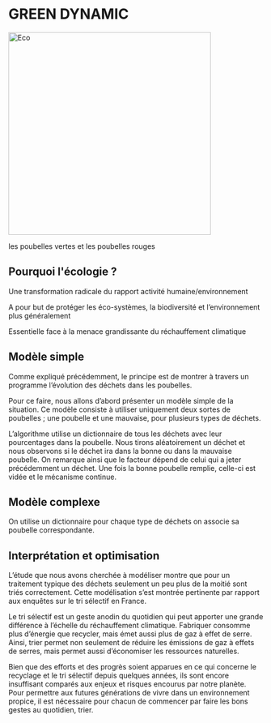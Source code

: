 # GREEN DYNAMIC


<img src = "https://mgv.coop/wp-content/uploads/2016/02/ecologique-MGV.png" alt = "Eco" title = "Ecologie" width = "400" height = "400" >


 



les poubelles vertes et les poubelles rouges 

## Pourquoi l'écologie ? 

Une transformation radicale du rapport activité
humaine/environnement

A pour but de protéger les éco-systèmes, la
biodiversité et l’environnement plus
généralement

Essentielle face à la menace grandissante du
réchauffement climatique



## Modèle simple

Comme expliqué précédemment, le principe est de montrer à travers un programme l’évolution des déchets dans les poubelles. 

Pour ce faire, nous allons d’abord présenter un modèle simple de la situation. 
Ce modèle consiste à utiliser uniquement deux sortes de poubelles ; une poubelle et une mauvaise, pour plusieurs types de déchets. 

L’algorithme utilise un dictionnaire de tous les déchets avec leur pourcentages dans la poubelle. 
Nous tirons aléatoirement un déchet et nous observons si le déchet ira dans la bonne ou dans la mauvaise poubelle. 
On remarque ainsi que le facteur dépend de celui qui a jeter précédemment un déchet.
Une fois la bonne poubelle remplie, celle-ci est vidée et le mécanisme continue. 



## Modèle complexe 

On utilise un dictionnaire pour chaque type de déchets on associe sa poubelle correspondante.


## Interprétation et optimisation

L’étude que nous avons cherchée à modéliser montre que pour un traitement typique des déchets seulement un peu plus de la moitié sont  triés correctement. Cette modélisation s’est montrée pertinente par rapport aux enquêtes sur le tri sélectif en France.

Le tri sélectif est un geste anodin du quotidien qui peut apporter une grande différence à l’échelle du réchauffement climatique. Fabriquer consomme plus d’énergie que recycler, mais émet aussi plus de gaz à effet de serre. Ainsi, trier permet non seulement de réduire les émissions de gaz à effets de serres, mais permet aussi d’économiser les ressources naturelles.

Bien que des efforts et des progrès soient apparues en ce qui concerne le recyclage et le tri sélectif depuis quelques années, ils sont encore insuffisant comparés aux enjeux et risques encourus par notre planète.
Pour permettre aux futures générations de vivre dans un environnement propice, il est nécessaire pour chacun de commencer par faire les bons gestes au quotidien, trier.
